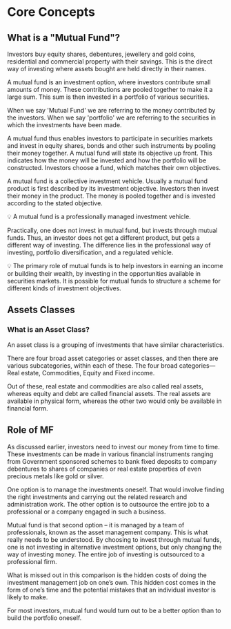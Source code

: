 # Core Concepts

## What is a "Mutual Fund"?

Investors buy equity shares, debentures, jewellery and gold coins, residential and commercial property with their savings. This is the direct way of investing where assets bought are held directly in their names.

A mutual fund is an investment option, where investors contribute small amounts of money. These contributions are pooled together to make it a large sum. This sum is then invested in a portfolio of various securities.

When we say 'Mutual Fund' we are referring to the money contributed by the investors. When we say 'portfolio' we are referring to the securities in which the investments have been made.

A mutual fund thus enables investors to participate in securities markets and invest in equity shares, bonds and other such instruments by pooling their money together. A mutual fund will state its objective up front. This indicates how the money will be invested and how the portfolio will be constructed. Investors choose a fund, which matches their own objectives.

A mutual fund is a collective investment vehicle. Usually a mutual fund product is first described by its investment objective. Investors then invest their money in the product. The money is pooled together and is invested according to the stated objective.

💡 A mutual fund is a professionally managed investment vehicle.

Practically, one does not invest in mutual fund, but invests through mutual funds. Thus, an investor does not get a different product, but gets a different way of investing. The difference lies in the professional way of investing, portfolio diversification, and a regulated vehicle.

💡 The primary role of mutual funds is to help investors in earning an income or building their wealth, by investing in the opportunities available in securities markets. It is possible for mutual funds to structure a scheme for different kinds of investment objectives.

## Assets Classes

### What is an Asset Class?

An asset class is a grouping of investments that have similar characteristics.

There are four broad asset categories or asset classes, and then there are various subcategories, within each of these. The four broad categories— Real estate, Commodities, Equity and Fixed income.

Out of these, real estate and commodities are also called real assets, whereas equity and debt are called financial assets. The real assets are available in physical form, whereas the other two would only be available in financial form.

## Role of MF

As discussed earlier, investors need to invest our money from time to time. These investments can be made in various financial instruments ranging from Government sponsored schemes to bank fixed deposits to company debentures to shares of companies or real estate properties of even precious metals like gold or silver.

One option is to manage the investments oneself. That would involve finding the right investments and carrying out the related research and administration work. The other option is to outsource the entire job to a professional or a company engaged in such a business.

Mutual fund is that second option – it is managed by a team of professionals, known as the asset management company. This is what really needs to be understood. By choosing to invest through mutual funds, one is not investing in alternative investment options, but only changing the way of investing money. The entire job of investing is outsourced to a professional firm.

What is missed out in this comparison is the hidden costs of doing the investment management job on one’s own. This hidden cost comes in the form of one’s time and the potential mistakes that an individual investor is likely to make.

For most investors, mutual fund would turn out to be a better option than to build the portfolio oneself.
